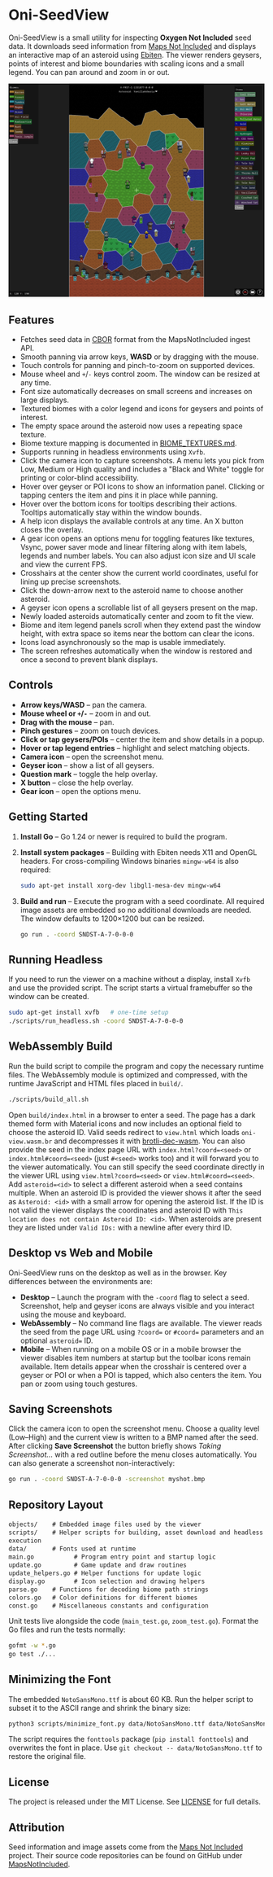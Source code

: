 # Oni-SeedView

Oni-SeedView is a small utility for inspecting **Oxygen Not Included** seed data. It downloads seed information from [Maps Not Included](https://mapsnotincluded.org) and displays an interactive map of an asteroid using [Ebiten](https://ebiten.org/). The viewer renders geysers, points of interest and biome boundaries with scaling icons and a small legend. You can pan around and zoom in or out.

![Screenshot](screenshot.png)

## Features

* Fetches seed data in [CBOR](https://en.wikipedia.org/wiki/CBOR) format from the MapsNotIncluded ingest API.
* Smooth panning via arrow keys, **WASD** or by dragging with the mouse.
* Touch controls for panning and pinch-to-zoom on supported devices.
* Mouse wheel and `+`/`-` keys control zoom. The window can be resized at any time.
* Font size automatically decreases on small screens and increases on large displays.
* Textured biomes with a color legend and icons for geysers and points of interest.
* The empty space around the asteroid now uses a repeating space texture.
* Biome texture mapping is documented in [BIOME_TEXTURES.md](BIOME_TEXTURES.md).
* Supports running in headless environments using `Xvfb`.
* Click the camera icon to capture screenshots. A menu lets you pick from Low, Medium or High quality and includes a "Black and White" toggle for printing or color-blind accessibility.
* Hover over geyser or POI icons to show an information panel. Clicking or tapping centers the item and pins it in place while panning.
* Hover over the bottom icons for tooltips describing their actions. Tooltips automatically stay within the window bounds.
* A help icon displays the available controls at any time. An X button closes the overlay.
* A gear icon opens an options menu for toggling features like textures, Vsync, power saver mode and linear filtering along with item labels, legends and number labels. You can also adjust icon size and UI scale and view the current FPS.
* Crosshairs at the center show the current world coordinates, useful for lining up precise screenshots.
* Click the down-arrow next to the asteroid name to choose another asteroid.
* A geyser icon opens a scrollable list of all geysers present on the map.
* Newly loaded asteroids automatically center and zoom to fit the view.
* Biome and item legend panels scroll when they extend past the window height, with extra space so items near the bottom can clear the icons.
* Icons load asynchronously so the map is usable immediately.
* The screen refreshes automatically when the window is restored and once a second to prevent blank displays.

## Controls

- **Arrow keys/WASD** – pan the camera.
- **Mouse wheel or `+`/`-`** – zoom in and out.
- **Drag with the mouse** – pan.
- **Pinch gestures** – zoom on touch devices.
- **Click or tap geysers/POIs** – center the item and show details in a popup.
- **Hover or tap legend entries** – highlight and select matching objects.
- **Camera icon** – open the screenshot menu.
- **Geyser icon** – show a list of all geysers.
- **Question mark** – toggle the help overlay.
- **X button** – close the help overlay.
- **Gear icon** – open the options menu.

## Getting Started

1. **Install Go** – Go 1.24 or newer is required to build the program.
2. **Install system packages** – Building with Ebiten needs X11 and OpenGL headers. For cross-compiling Windows binaries `mingw-w64` is also required:

   ```bash
   sudo apt-get install xorg-dev libgl1-mesa-dev mingw-w64
   ```

3. **Build and run** – Execute the program with a seed coordinate. All required
    image assets are embedded so no additional downloads are needed. The window
    defaults to 1200×1200 but can be resized.

   ```bash
   go run . -coord SNDST-A-7-0-0-0
   ```

## Running Headless

If you need to run the viewer on a machine without a display, install `Xvfb` and use the provided script. The script starts a virtual framebuffer so the window can be created.

```bash
sudo apt-get install xvfb   # one-time setup
./scripts/run_headless.sh -coord SNDST-A-7-0-0-0
```

## WebAssembly Build

Run the build script to compile the program and copy the necessary runtime files. The WebAssembly module is optimized and compressed, with the runtime JavaScript and HTML files placed in `build/`.

```bash
./scripts/build_all.sh
```

Open `build/index.html` in a browser to enter a seed. The page has a dark themed form with Material icons and now includes an optional field to choose the asteroid ID. Valid seeds redirect to `view.html` which loads `oni-view.wasm.br` and decompresses it with [brotli-dec-wasm](https://github.com/httptoolkit/brotli-wasm).
You can also provide the seed in the index page URL with `index.html?coord=<seed>` or `index.html#coord=<seed>` (just `#<seed>` works too) and it will forward you to the viewer automatically. You can still specify the seed coordinate directly in the viewer URL using `view.html?coord=<seed>` or `view.html#coord=<seed>`. Add `asteroid=<id>` to select a different asteroid when a seed contains multiple. When an asteroid ID is provided the viewer shows it after the seed as `Asteroid: <id>` with a small arrow for opening the asteroid list. If the ID is not valid the viewer displays the coordinates and asteroid ID with `This location does not contain Asteroid ID: <id>`. When asteroids are present they are listed under `Valid IDs:` with a newline after every third ID.

## Desktop vs Web and Mobile

Oni-SeedView runs on the desktop as well as in the browser. Key differences between
the environments are:

* **Desktop** – Launch the program with the `-coord` flag to select a seed.
  Screenshot, help and geyser icons are always visible and you interact using
  the mouse and keyboard.
* **WebAssembly** – No command line flags are available. The viewer reads the
  seed from the page URL using `?coord=` or `#coord=` parameters and an optional
  `asteroid=` ID.
* **Mobile** – When running on a mobile OS or in a mobile browser the viewer
  disables item numbers at startup but the toolbar icons remain available.
  Item details appear when the crosshair is centered over a geyser or POI or
  when a POI is tapped, which also centers the item. You pan or zoom using touch
  gestures.

## Saving Screenshots

Click the camera icon to open the screenshot menu. Choose a quality level
(Low–High) and the current view is written to a BMP named after the seed.
After clicking **Save Screenshot** the button briefly shows *Taking Screenshot...*
with a red outline before the menu closes automatically.
You can also generate a screenshot non-interactively:

```bash
go run . -coord SNDST-A-7-0-0-0 -screenshot myshot.bmp
```

## Repository Layout

```
objects/    # Embedded image files used by the viewer
scripts/    # Helper scripts for building, asset download and headless execution
data/       # Fonts used at runtime
main.go           # Program entry point and startup logic
update.go         # Game update and draw routines
update_helpers.go # Helper functions for update logic
display.go        # Icon selection and drawing helpers
parse.go    # Functions for decoding biome path strings
colors.go   # Color definitions for different biomes
const.go    # Miscellaneous constants and configuration
```

Unit tests live alongside the code (`main_test.go`, `zoom_test.go`). Format the
Go files and run the tests normally:

```bash
gofmt -w *.go
go test ./...
```

## Minimizing the Font

The embedded `NotoSansMono.ttf` is about 60&nbsp;KB. Run the helper script to
subset it to the ASCII range and shrink the binary size:

```bash
python3 scripts/minimize_font.py data/NotoSansMono.ttf data/NotoSansMono.ttf
```
The script requires the `fonttools` package (`pip install fonttools`) and
overwrites the font in place. Use `git checkout -- data/NotoSansMono.ttf` to
restore the original file.


## License

The project is released under the MIT License. See [LICENSE](LICENSE) for full details.

## Attribution

Seed information and image assets come from the [Maps Not Included](https://mapsnotincluded.org) project. Their source code repositories can be found on GitHub under [MapsNotIncluded](https://github.com/MapsNotIncluded).

